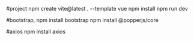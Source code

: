 #project
npm create vite@latest . --template vue
npm install
npm run dev

#bootstrap, 
npm install bootstrap
npm install @popperjs/core

#axios
npm install axios